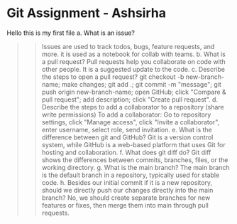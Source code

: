 # Git Assignment - Ashsirha

Hello this is my first file
a. What is an issue?
>> Issues are used to track todos, bugs, feature requests, and more. it is used as a notebook for collab with teams.
b. What is a pull request?
>>Pull requests help you collaborate on code with other people. It is a suggested update to the code.
c. Describe the steps to open a pull request?
>> git checkout -b new-branch-name; make changes; git add .; git commit -m "message"; git push origin new-branch-name; open GitHub; click "Compare & pull request"; add description; click "Create pull request".
d. Describe the steps to add a collaborator to a repository (share write permissions)
>>To add a collaborator: Go to repository settings, click "Manage access", click "Invite a collaborator", enter username, select role, send invitation.
e. What is the difference between git and GitHub?
>>Git is a version control system, while GitHub is a web-based platform that uses Git for hosting and collaboration.
f. What does git diff do?
>>Git diff shows the differences between commits, branches, files, or the working directory.
g. What is the main branch?
>>The main branch is the default branch in a repository, typically used for stable code.
h. Besides our initial commit if it is a new repository, should we directly push our changes directly into the main branch?
>>No, we should create separate branches for new features or fixes, then merge them into main through pull requests.